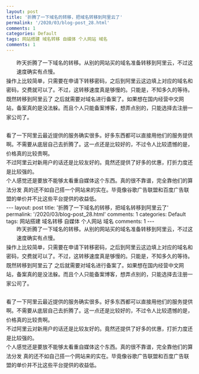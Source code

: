 ```yaml
---
layout: post
title: '折腾了一下域名的转移，把域名转移到阿里云了'
permalink: '/2020/03/blog-post_28.html'
comments: 1
categories: Default
tags: 网站搭建 域名转移 自媒体 个人网站 域名
comments: 1
---
```

<div style="font-size: 14px; line-height: 1.75; margin-left: 28px; white-space: pre-wrap;" yne-bulb-block="paragraph">昨天折腾了一下域名的转移。从别的网站买的域名准备转移到阿里云，不过这速度确实有点慢。</div>

<div style="font-size: 14px; line-height: 1.75; white-space: pre-wrap;" yne-bulb-block="paragraph">操作上比较简单，只需要在申请下转移密码，之后到阿里云这边填上对应的域名和密码，交费就可以了。不过，这转移速度真是够慢的。只能是，不知多久的等待。</div>

<div style="font-size: 14px; line-height: 1.75; white-space: pre-wrap;" yne-bulb-block="paragraph">既然转移到阿里云了 之后就需要对域名进行备案了。如果想在国内经营中文网站，备案真的是没法躲。而且个人只能备案博客，想弄点别的，只能选择去注册一家公司了。</div>

<div style="font-size: 14px; line-height: 1.75; white-space: pre-wrap;" yne-bulb-block="paragraph"><br/></div>

<div style="font-size: 14px; line-height: 1.75; white-space: pre-wrap;" yne-bulb-block="paragraph">看了一下阿里云最近提供的服务确实很多。好多东西都可以直接用他们的服务提供啊。不需要从底层自己去折腾了。这一点还是比较好的，不过令人比较遗憾的是，价格真的比较贵啊。</div>

<div style="font-size: 14px; line-height: 1.75; white-space: pre-wrap;" yne-bulb-block="paragraph">不过阿里云对新用户的话还是比较友好的。竟然还提供了好多的优惠，打折力度还是比较强的。</div>

<div style="font-size: 14px; line-height: 1.75; white-space: pre-wrap;" yne-bulb-block="paragraph">个人感觉还是要放不能够太看重自媒体这个东西。真的很不靠谱，完全靠他们的算法分发 真的还不如自己搭一个网站来的实在。毕竟像谷歌广告联盟和百度广告联盟的单价并不比这些平台提供的收益低。</div>---
layout: post
title: '折腾了一下域名的转移，把域名转移到阿里云了'
permalink: '/2020/03/blog-post_28.html'
comments: 1
categories: Default
tags: 网站搭建 域名转移 自媒体 个人网站 域名
comments: 1
---
<div style="font-size: 14px; line-height: 1.75; margin-left: 28px; white-space: pre-wrap;" yne-bulb-block="paragraph">昨天折腾了一下域名的转移。从别的网站买的域名准备转移到阿里云，不过这速度确实有点慢。</div>

<div style="font-size: 14px; line-height: 1.75; white-space: pre-wrap;" yne-bulb-block="paragraph">操作上比较简单，只需要在申请下转移密码，之后到阿里云这边填上对应的域名和密码，交费就可以了。不过，这转移速度真是够慢的。只能是，不知多久的等待。</div>

<div style="font-size: 14px; line-height: 1.75; white-space: pre-wrap;" yne-bulb-block="paragraph">既然转移到阿里云了 之后就需要对域名进行备案了。如果想在国内经营中文网站，备案真的是没法躲。而且个人只能备案博客，想弄点别的，只能选择去注册一家公司了。</div>

<div style="font-size: 14px; line-height: 1.75; white-space: pre-wrap;" yne-bulb-block="paragraph"><br/></div>

<div style="font-size: 14px; line-height: 1.75; white-space: pre-wrap;" yne-bulb-block="paragraph">看了一下阿里云最近提供的服务确实很多。好多东西都可以直接用他们的服务提供啊。不需要从底层自己去折腾了。这一点还是比较好的，不过令人比较遗憾的是，价格真的比较贵啊。</div>

<div style="font-size: 14px; line-height: 1.75; white-space: pre-wrap;" yne-bulb-block="paragraph">不过阿里云对新用户的话还是比较友好的。竟然还提供了好多的优惠，打折力度还是比较强的。</div>

<div style="font-size: 14px; line-height: 1.75; white-space: pre-wrap;" yne-bulb-block="paragraph">个人感觉还是要放不能够太看重自媒体这个东西。真的很不靠谱，完全靠他们的算法分发 真的还不如自己搭一个网站来的实在。毕竟像谷歌广告联盟和百度广告联盟的单价并不比这些平台提供的收益低。</div>